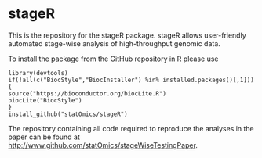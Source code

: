 # stageR

This is the repository for the stageR package. stageR allows user-friendly automated stage-wise analysis of high-throughput genomic data.

To install the package from the GitHub repository in R please use

```
library(devtools)
if(!all(c("BiocStyle","BiocInstaller") %in% installed.packages()[,1])){
source("https://bioconductor.org/biocLite.R")
biocLite("BiocStyle")
}
install_github("statOmics/stageR")
```

The repository containing all code required to reproduce the analyses in the paper can be found at http://www.github.com/statOmics/stageWiseTestingPaper.


